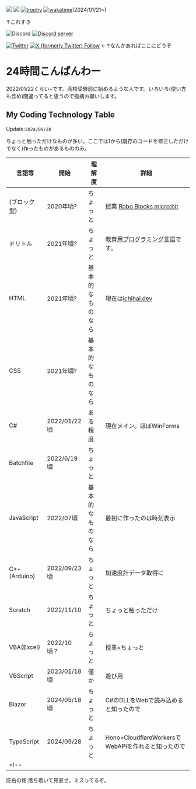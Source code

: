 ![](https://github-readme-stats.vercel.app/api?username=Ichihai1415&theme=dark&hide_border=false&include_all_commits=true&count_private=true)
![](https://github-readme-streak-stats.herokuapp.com/?user=Ichihai1415&theme=dark&hide_border=false)
[![trophy](https://github-profile-trophy.vercel.app/?username=Ichihai1415&theme=dark&no-frame=false&no-bg=true&margin-w=4)](https://github.com/ryo-ma/github-profile-trophy)
[![wakatime](https://wakatime.com/badge/user/018d266d-2f69-4179-ace8-f0017b3d0fc1.svg)](https://wakatime.com/@018d266d-2f69-4179-ace8-f0017b3d0fc1)(2024/01/21~)

↑これすき

![Discord](https://dcbadge.vercel.app/api/shield/812959867760279572?style=flat)
[![Discord server](https://dcbadge.vercel.app/api/server/7dBFWKjgGa?style=flat)](https://discord.gg/7dBFWKjgGa)

[![Twitter](https://img.shields.io/badge/Twitter-%231DA1F2.svg?logo=Twitter&logoColor=white)](https://twitter.com/ProjectS31415_1) [![X (formerly Twitter) Follow](https://img.shields.io/twitter/follow/ProjectS31415_1?label=%40ProjectS31415_1&link=https%3A%2F%2Ftwitter.com%2FProjectS31415_1)](https://twitter.com/ProjectS31415_1)
←↑なんかあればここにどうぞ

# 24時間こんばんわー
2022/01/22くらい~です。高校受験前に始めるような人です。いろいろ(使い方も含め)間違ってると思うので指摘お願いします。

## My Coding Technology Table

Update:`2024/09/28`

ちょっと触っただけなものが多い。ここでは1から(既存のコードを修正しただけでなく)作ったものがあるもののみ。


|言語等|開始|理解度|詳細|
|---|---|---|---|
|(ブロック型)|2020年頃?|ちょっと|授業 [Robo Blocks](https://blocks.softbankrobotics.com/),[micro:bit](https://microbit.org/)|
|ドリトル|2021年頃?|ちょっと|[教育用プログラミング言語](https://dolittle.eplang.jp/)です。|
|HTML|2021年頃?|基本的なものなら|現在は[ichihai.dev](https://ichihai.dev)|
|CSS|2021年頃?|基本的なものなら||
|C#|2022/01/22頃|ある程度|現在メイン。ほぼWinForms|
|Batchfile|2022/6/19頃|ちょっと||
|JavaScript|2022/07頃|基本的なものなら|最初に作ったのは時刻表示|
|C++(Arduino)|2022/09/23頃|ちょっと|加速度計データ取得に|
|Scratch|2022/11/10|ちょっと|ちょっと触っただけ|
|VBA(Excel)|2022/10頃？|ちょっと|授業+ちょっと|
|VBScript|2023/01/18頃|僅か|遊び用|
|Blazor|2024/05/18頃|ちょっと|C#のDLLをWebで読み込めると知ったので|
|TypeScript|2024/09/28|ちょっと|Hono+CloudflareWorkersでWebAPIを作れると知ったので|
<!--|||||-->

<!--using google youtube qiita twitter githubなど-->

座右の銘:落ち着いて見直せ。ミスってるぞ。
